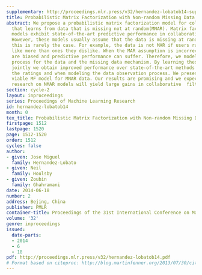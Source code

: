 ```yaml
---
supplementary: http://proceedings.mlr.press/v32/hernandez-lobatob14-supp.zip
title: Probabilistic Matrix Factorization with Non-random Missing Data
abstract: We propose a probabilistic matrix factorization model for collaborative  filtering
  that learns from data that is missing not at random(MNAR). Matrix factorization
  models exhibit state-of-the-art predictive performance in collaborative filtering.
  However, these models usually assume that the data is missing at random (MAR), and
  this is rarely the case. For example, the data is not MAR if users rate items they
  like more than ones they dislike. When the MAR assumption is incorrect, inferences
  are biased and predictive performance can suffer. Therefore, we model both the generative
  process for the data and the missing data mechanism. By learning these two models
  jointly we obtain improved performance over state-of-the-art methods when predicting
  the ratings and when modeling the data observation process. We present the first
  viable MF model for MNAR data. Our results are promising and we expect that further
  research on NMAR models will yield large gains in collaborative  filtering.
section: cycle-2
layout: inproceedings
series: Proceedings of Machine Learning Research
id: hernandez-lobatob14
month: 0
tex_title: Probabilistic Matrix Factorization with Non-random Missing Data
firstpage: 1512
lastpage: 1520
page: 1512-1520
order: 1512
cycles: false
author:
- given: Jose Miguel
  family: Hernandez-Lobato
- given: Neil
  family: Houlsby
- given: Zoubin
  family: Ghahramani
date: 2014-06-18
number: 2
address: Bejing, China
publisher: PMLR
container-title: Proceedings of the 31st International Conference on Machine Learning
volume: '32'
genre: inproceedings
issued:
  date-parts:
  - 2014
  - 6
  - 18
pdf: http://proceedings.mlr.press/v32/hernandez-lobatob14.pdf
# Format based on citeproc: http://blog.martinfenner.org/2013/07/30/citeproc-yaml-for-bibliographies/
---
```

